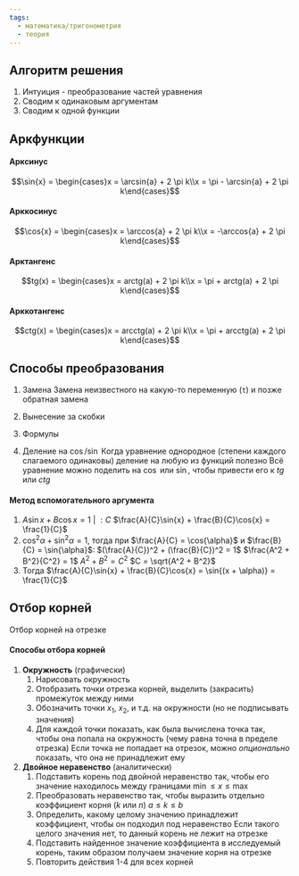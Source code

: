 ```yaml
---
tags:
  - математика/тригонометрия
  - теория
---
```

## Алгоритм решения
1) Интуиция - преобразование частей уравнения
2) Сводим к одинаковым аргументам
3) Сводим к одной функции

## Аркфункции

#### Арксинус
$$\sin{x} = \begin{cases}x = \arcsin{a} + 2 \pi k\\x = \pi - \arcsin{a} + 2 \pi k\end{cases}$$
#### Арккосинус
$$\cos{x} = \begin{cases}x = \arccos{a} + 2 \pi k\\x = -\arccos{a} + 2 \pi k\end{cases}$$
#### Арктангенс
$$tg(x) = \begin{cases}x = arctg(a) + 2 \pi k\\x = \pi + arctg(a) + 2 \pi k\end{cases}$$
#### Арккотангенс
$$ctg(x) = \begin{cases}x = arcctg(a) + 2 \pi k\\x = \pi + arcctg(a) + 2 \pi k\end{cases}$$

## Способы преобразования
1. Замена
Замена неизвестного на какую-то переменную (`t`) и позже обратная замена

2. Вынесение за скобки

3. Формулы

4. Деление на $\cos$/$\sin$
Когда уравнение однородное (степени каждого слагаемого одинаковы) деление на любую из функций полезно
Всё уравнение можно поделить на $\cos$ или $\sin$, чтобы привести его к $tg$ или $ctg$

#### Метод вспомогательного аргумента
1. $A\sin{x} + B\cos{x} = 1$ | $:C$
	$\frac{A}{C}\sin{x} + \frac{B}{C}\cos{x} = \frac{1}{C}$
2. $\cos^2{\alpha} + \sin^2{\alpha} = 1$, тогда при $\frac{A}{C} = \cos{\alpha}$ и $\frac{B}{C} = \sin{\alpha}$:
	$(\frac{A}{C})^2 + (\frac{B}{C})^2 = 1$
	$\frac{A^2 + B^2}{C^2} = 1$
	$A^2 + B^2 = C^2$
	$C = \sqrt{A^2 + B^2}$
3. Тогда $\frac{A}{C}\sin{x} + \frac{B}{C}\cos{x} = \sin{(x + \alpha)} = \frac{1}{C}$


## Отбор корней

Отбор корней на отрезке
#### Способы отбора корней
1. **Окружность** (графически)
	1) Нарисовать окружность
	2) Отобразить точки отрезка корней, выделить (закрасить) промежуток между ними
	3) Обозначить точки $x_1$, $x_2$, и т.д. на окружности (но не подписывать значения)
	4) Для каждой точки показать, как была вычислена точка так, чтобы она попала на окружность (чему равна точна в пределе отрезка)
		Если точка не попадает на отрезок, можно *опционально* показать, что она не принадлежит ему
2. **Двойное неравенство** (аналитически)
	1) Подставить корень под двойной неравенство так, чтобы его значение находилось между границами
		$\min \leq x \leq \max$
	2) Преобразовать неравенство так, чтобы выразить отдельно коэффициент корня ($k$ или $n$)
		$a \leq k \leq b$
	3) Определить, какому целому значению принадлежит коэффициент, чтобы он подходил под неравенство
		Если такого целого значения нет, то данный корень не лежит на отрезке
	4) Подставить найденное значение коэффициента в исследуемый корень, таким образом получаем значение корня на отрезке
	5) Повторить действия 1-4 для всех корней

